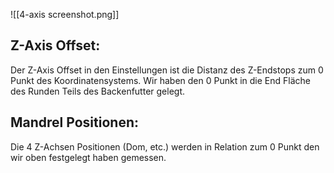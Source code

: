 
![[4-axis screenshot.png]]

## Z-Axis Offset:

Der Z-Axis Offset in den Einstellungen ist die Distanz des Z-Endstops zum 0 Punkt des Koordinatensystems. Wir haben den 0 Punkt in die End Fläche des Runden Teils des Backenfutter gelegt.

## Mandrel Positionen:

Die 4 Z-Achsen Positionen (Dom, etc.) werden in Relation zum 0 Punkt den wir oben festgelegt haben gemessen.